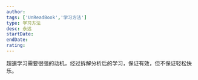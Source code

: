```yaml
---
author: 
tags: ['UnReadBook','学习方法']
type: 学习方法
desc: 永远
startDate: 
endDate:
rating: 
---
```


超速学习需要很强的动机，经过拆解分析后的学习，保证有效，但不保证轻松快乐。